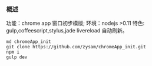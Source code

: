 ### 概述
功能：chrome app 窗口初步模版;
环境：nodejs >0.11
特色: gulp,coffeescript,stylus,jade livereload 自动刷新。

```
md chromeApp_init
git clone https://github.com/zysam/chromeApp_init.git
npm i
gulp dev

```